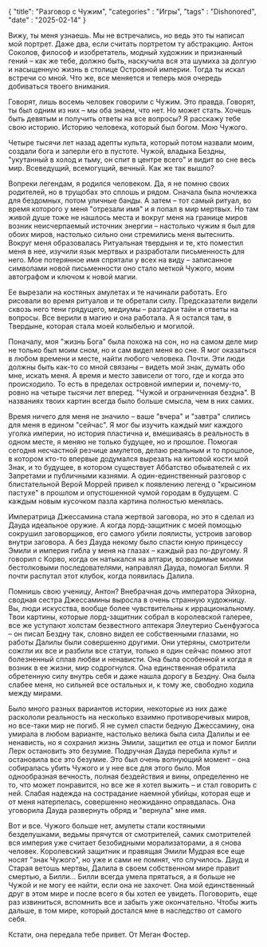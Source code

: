 {
	"title": "Разговор с Чужим", 
	"categories" : "Игры", 
	"tags" : "Dishonored", 
	"date" : "2025-02-14"
}

Вижу, ты меня узнаешь. Мы не встречались, но ведь это ты написал мой портрет. Даже два, если считать портретом ту абстракцию. Антон Соколов, философ и изобретатель, модный художник и признанный гений – как же тебе, должно быть, наскучила вся эта шумиха за долгую и насыщенную жизнь в столице Островной империи. Тогда ты искал встречи со мной. Что же, все меняется и теперь моя очередь добиваться твоего внимания.

Говорят, лишь восемь человек говорили с Чужим. Это правда. Говорят, ты был одним из них – мы оба знаем, что нет. Но может стать. Хочешь быть девятым и получить ответы на все вопросы? Я расскажу тебе свою историю. Историю человека, который был богом. Мою Чужого.

Четыре тысячи лет назад адепты культа, который потом назвали моим, создали бога и заперли его в пустоте. Чужой, владыка Бездны, "укутанный в холод и тьму, он спит в центре всего" и видит во сне весь мир. Всеведущий, всемогущий, вечный. Как же так вышло? 

Вопреки легендам, я родился человеком. Да, я не помню своих родителей, но в трущобах это сплошь и рядом. Сначала была ночлежка для бездомных, потом уличные банды. А затем – тот самый ритуал, во время которого у меня "отрезали имя" и я попал в мир мертвых. Но там живой душе тоже не нашлось места и вокруг меня на границе миров возник неисчерпаемый источник энергии – настолько чужим я был для обоих миров, настолько сильно они стремились меня вытеснить. Вокруг меня образовалась Ритуальная твердыня и те, кто поместил меня в нее, изучили язык мертвых и разработали письменность для него. Мое потерянное имя спрятали у всех на виду – записанное символами новой письменности оно стало меткой Чужого, моим автографом и ключом к новой магии.

Ее вырезали на костяных амулетах и те начинали работать. Его рисовали во время ритуалов и те обретали силу. Предсказатели видели сквозь него тени грядущего, медиумы – разгадки тайн и ответы на вопросы. Все верили в магию и она работала. А я остался там, в Твердыне, которая стала моей колыбелью и могилой. 

Поначалу, моя "жизнь Бога" была похожа на сон, но на самом деле мир не только был моим сном, но и сам видел меня во сне. Я мог оказаться в любом времени и месте, найти любого человека. Почти. Эти люди должны быть как-то со мной связаны – видеть мой знак, думать обо мне, искать меня. А время и место зависели от того, где и когда это происходило. То есть в пределах островной империи и, почему-то, ровно на четыре тысячи лет вперед. "Чужой и ограниченная бездна". В названиях твоих картин всегда было больше смысла, чем в них самих. 

Время ничего для меня не значило – ваше "вчера" и "завтра" слились для меня в едином "сейчас". Я мог бы изучить каждый миг каждого уголка империи, но история пластична и, вмешиваясь в реальность в одном месте, я меняю не только будущее, но и прошлое. Помогая сегодня несчастной резчице амулетов, делаю реальным и то прошлое, в котором кто-то впервые додумался вырезать на китовой кости мой Знак, и то будущее, в котором существует Аббатство обывателей с их Запретами и публичными казнями. А один-единственный разговор с блистательной Верой Моррей привел к появлению легенд о "крысином пастухе" в прошлом и опустошенной чумой городам в будущем. С каждым новым кусочком пазла картина полностью менялась.

Императрица Джессамина стала жертвой заговора, но это я сделал из Дауда идеальное оружие. А когда лорд-защитник с моей помощью сокрушил заговорщиков, его самого убили лоялисты, устроив заговор внутри заговора. А без Дауда некому было спасти юную принцессу Эмили и империя гибла у меня на глазах – каждый раз по-другому. Я говорил с Корво, когда он натыкался на алтари, возводимые моими бестолковыми последователями, направлял Дауда, помогал Билли. Я почти распутал этот клубок, когда появилась Далила.

Помнишь свою ученицу, Антон? Внебрачная дочь императора Эйхорна, сводная сестра Джессамины выросла в очень странную художницу. Вы, люди искусства, вообще более чувствительны к иррациональному. Твои картины, которые лорд-защитник собрал в королевской галерее, все же уступают холстам безвестного аптекаря Элеутерио Сьенфуэгоса – он писал Бездну так, словно видел ее собственными глазами, но работы Далилы были совершенно другими. Они утеряны, смотрители сожгли их все и разбили все статуи, только я один сейчас помню этот болезненный сплав любви и ненависти. Она была особенной и когда я возник в ее жизни, мир содрогнулся. Она единственная обратила обретенную силу внутрь себя и даже нашла дорогу в Бездну. Она была слабее меня, но сильней все остальных и, к тому же, свободно ходила между мирами.

Было много разных вариантов истории, некоторые из них даже раскололи реальность на несколько взаимно противоречивых миров, но все-таки мир не погиб. Я не сумел спасти бедную Джессамину, она умирала в любом варианте, настолько велика была сила Далилы и ее ненависть, но я сохранил жизнь Эмили, защитил ее отца и помог Билли Лерк остановить это безумие. Подручная Дауда перебила культ и остановила все это безумие. Это был очень волнующий момент – она собиралась убить Чужого и у нее все для этого было. Моя однообразная вечность, полная бездействия и вины, определенно не то, что может понравится, но все же я хотел выжить – и стал говорить с ней. Слабая надежда на сострадание наемной убийцы, которая еще и от меня натерпелась, совершенно неожиданно оправдалась. Она уговорила Дауда развернуть обряд и "вернула" мне имя.

Вот и все. Чужого больше нет, амулеты стали костяными безделушками, ведьмы прячутся от смотрителей, самих смотрителей вся империя уже считает безобидными морализаторами, а я снова человек. Королевский защитник и правящая Эмили Мудрая все еще носят "знак Чужого", но уже и сами не помнят, что случилось. Дауд и Старая ветошь мертвы, Далила в своем собственном мире правит смертью, а Билли... Билли всегда умела прятаться, а я больше не Чужой и не могу ее найти, если она не захочет. Она мой единственный друг в этом мире и после всего я бы хотел ее увидеть. Поговорить, еще раз извиниться, вспомнить все и забыть уже окончательно. Чтобы жить дальше, в том мире, который достался мне в наследство от самого себя.

Кстати, она передала тебе привет. От Меган Фостер.
